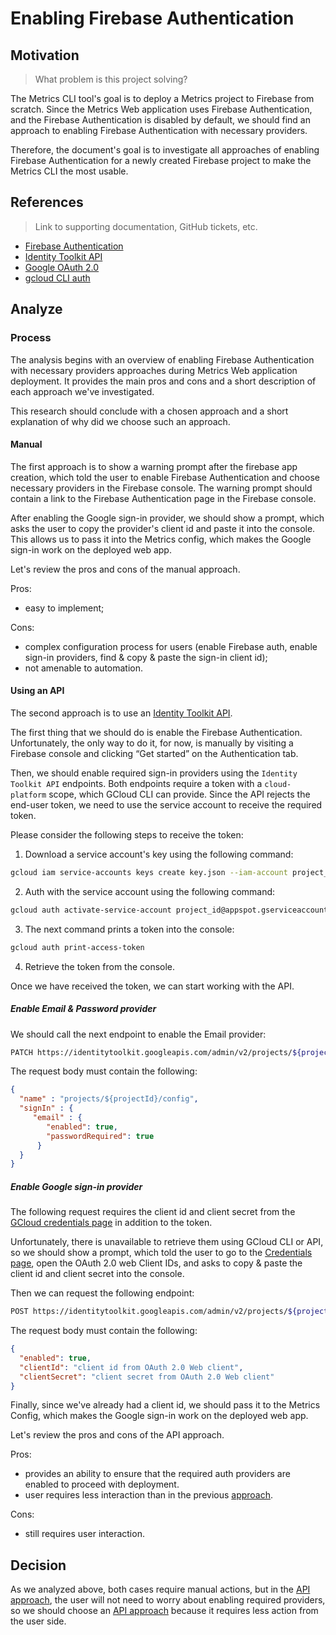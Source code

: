 # Enabling Firebase Authentication

## Motivation
> What problem is this project solving?

The Metrics CLI tool's goal is to deploy a Metrics project to Firebase from scratch. Since the Metrics Web application uses Firebase Authentication, and the Firebase Authentication is disabled by default, we should find an approach to enabling Firebase Authentication with necessary providers.

Therefore, the document's goal is to investigate all approaches of enabling Firebase Authentication for a newly created Firebase project to make the Metrics CLI the most usable.

## References

> Link to supporting documentation, GitHub tickets, etc.

- [Firebase Authentication](https://firebase.google.com/docs/auth)
- [Identity Toolkit API](https://cloud.google.com/identity-platform/docs/reference/rest)
- [Google OAuth 2.0](https://developers.google.com/identity/protocols/oauth2)
- [gcloud CLI auth](https://cloud.google.com/sdk/gcloud/reference/auth)

## Analyze

### Process

The analysis begins with an overview of enabling Firebase Authentication with necessary providers approaches during Metrics Web application deployment.
It provides the main pros and cons and a short description of each approach we've investigated.

This research should conclude with a chosen approach and a short explanation of why did we choose such an approach.

#### Manual

The first approach is to show a warning prompt after the firebase app creation, which told the user to enable Firebase Authentication and choose necessary providers in the Firebase console. The warning prompt should contain a link to the Firebase Authentication page in the Firebase console.

After enabling the Google sign-in provider, we should show a prompt, which asks the user to copy the provider's client id and paste it into the console. This allows us to pass it into the Metrics config, which makes the Google sign-in work on the deployed web app.

Let's review the pros and cons of the manual approach.

Pros:

- easy to implement;
  
Cons:

- complex configuration process for users (enable Firebase auth, enable sign-in providers, find & copy & paste the sign-in client id);
- not amenable to automation.

#### Using an API

The second approach is to use an [Identity Toolkit API](https://cloud.google.com/identity-platform/docs/reference/rest).

The first thing that we should do is enable the Firebase Authentication.
Unfortunately, the only way to do it, for now, is manually by visiting a Firebase console and clicking “Get started” on the Authentication tab.

Then, we should enable required sign-in providers using the `Identity Toolkit API` endpoints.
Both endpoints require a token with a `cloud-platform` scope, which GCloud CLI can provide. Since the API rejects the end-user token, we need to use the service account to receive the required token.

Please consider the following steps to receive the token:

1. Download a service account's key using the following command:

```bash
gcloud iam service-accounts keys create key.json --iam-account project_id@appspot.gserviceaccount.com
```

2. Auth with the service account using the following command:

```bash
gcloud auth activate-service-account project_id@appspot.gserviceaccount.com --key-file=key.json
```

3. The next command prints a token into the console:

```bash
gcloud auth print-access-token
```

4. Retrieve the token from the console.

Once we have received the token, we can start working with the API.

##### Enable Email & Password provider

We should call the next endpoint to enable the Email provider:

```bash
PATCH https://identitytoolkit.googleapis.com/admin/v2/projects/${projectId}/config
```

The request body must contain the following:

```json
{
  "name" : "projects/${projectId}/config",
  "signIn" : {
     "email" : {
        "enabled": true,
        "passwordRequired": true
      }
  }
}
```

##### Enable Google sign-in provider

The following request requires the client id and client secret from the [GCloud credentials page](https://console.cloud.google.com/apis/credentials) in addition to the token.

Unfortunately, there is unavailable to retrieve them using  GCloud CLI or API, so we should show a prompt, which told the user to go to the [Credentials page](https://console.cloud.google.com/apis/credentials), open the OAuth 2.0 web Client IDs, and asks to copy & paste the client id and client secret into the console.

Then we can request the following endpoint:

```bash
POST https://identitytoolkit.googleapis.com/admin/v2/projects/${projectId}/defaultSupportedIdpConfigs/google.com
```
The request body must contain the following:

```json
{
  "enabled": true,
  "clientId": "client id from OAuth 2.0 Web client",
  "clientSecret": "client secret from OAuth 2.0 Web client"
}
```

Finally, since we've already had a client id, we should pass it to the Metrics Config, which makes the Google sign-in work on the deployed web app.

Let's review the pros and cons of the API approach.

Pros:

- provides an ability to ensure that the required auth providers are enabled to proceed with deployment.
- user requires less interaction than in the previous [approach](#manual).

Cons:

- still requires user interaction.

## Decision

As we analyzed above, both cases require manual actions, but in the [API approach](#using-an-api), the user will not need to worry about enabling required providers, so we should choose an [API approach](#using-an-api) because it requires less action from the user side.
